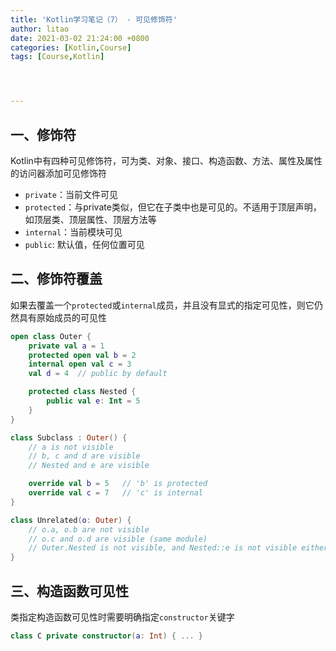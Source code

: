 ```yaml
---
title: 'Kotlin学习笔记（7） - 可见修饰符'
author: litao
date: 2021-03-02 21:24:00 +0800
categories: [Kotlin,Course]
tags: [Course,Kotlin]




---
```


## 一、修饰符

Kotlin中有四种可见修饰符，可为类、对象、接口、构造函数、方法、属性及属性的访问器添加可见修饰符

- `private`：当前文件可见
- `protected`：与private类似，但它在子类中也是可见的。不适用于顶层声明，如顶层类、顶层属性、顶层方法等
- `internal`：当前模块可见
- `public`: 默认值，任何位置可见

## 二、修饰符覆盖

如果去覆盖一个`protected`或`internal`成员，并且没有显式的指定可见性，则它仍然具有原始成员的可见性

```kotlin
open class Outer {
    private val a = 1
    protected open val b = 2
    internal open val c = 3
    val d = 4  // public by default

    protected class Nested {
        public val e: Int = 5
    }
}

class Subclass : Outer() {
    // a is not visible
    // b, c and d are visible
    // Nested and e are visible

    override val b = 5   // 'b' is protected
    override val c = 7   // 'c' is internal
}

class Unrelated(o: Outer) {
    // o.a, o.b are not visible
    // o.c and o.d are visible (same module)
    // Outer.Nested is not visible, and Nested::e is not visible either
}
```

## 三、构造函数可见性

类指定构造函数可见性时需要明确指定`constructor`关键字

```kotlin
class C private constructor(a: Int) { ... }
```

